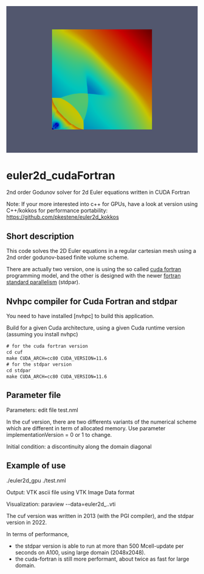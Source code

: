 ![euler2d 350x350](https://github.com/pkestene/euler2d_cudaFortran/blob/master/euler2d.png?raw=true)

# euler2d_cudaFortran

2nd order Godunov solver for 2d Euler equations written in CUDA Fortran

Note: If your more interested into c++ for GPUs, have a look at version using C++/kokkos for performance portability:
https://github.com/pkestene/euler2d_kokkos

## Short description

This code solves the 2D Euler equations in a regular cartesian mesh
using a 2nd order godunov-based finite volume scheme.

There are actually two version, one is using the so called [cuda fortran](https://developer.nvidia.com/cuda-fortran) programming model, and the other is designed with the newer [fortran standard parallelism](https://developer.nvidia.com/blog/accelerating-fortran-do-concurrent-with-gpus-and-the-nvidia-hpc-sdk/) (stdpar).

## Nvhpc compiler for Cuda Fortran and stdpar

You need to have installed [nvhpc] to build this application.

Build for a given Cuda architecture, using a given Cuda runtime version (assuming you install nvhpc)

```shell
# for the cuda fortran version
cd cuf
make CUDA_ARCH=cc80 CUDA_VERSION=11.6
# for the stdpar version
cd stdpar
make CUDA_ARCH=cc80 CUDA_VERSION=11.6
```

## Parameter file

Parameters:
	edit file test.nml

In the cuf version, there are two differents variants of the numerical scheme which are different in term of allocated memory. Use parameter implementationVersion = 0 or 1 to change.

Initial condition: a discontinuity along the domain diagonal

## Example of use

./euler2d_gpu ./test.nml

Output:
	VTK ascii file using VTK Image Data format

Visualization:
	paraview --data=euler2d_..vti

The cuf version was written in 2013 (with the PGI compiler), and the stdpar version in 2022.

In terms of performance,
- the stdpar version is able to run at more than 500 Mcell-update per seconds on A100, using large domain (2048x2048).
- the cuda-fortran is still more performant, about twice as fast for large domain.
